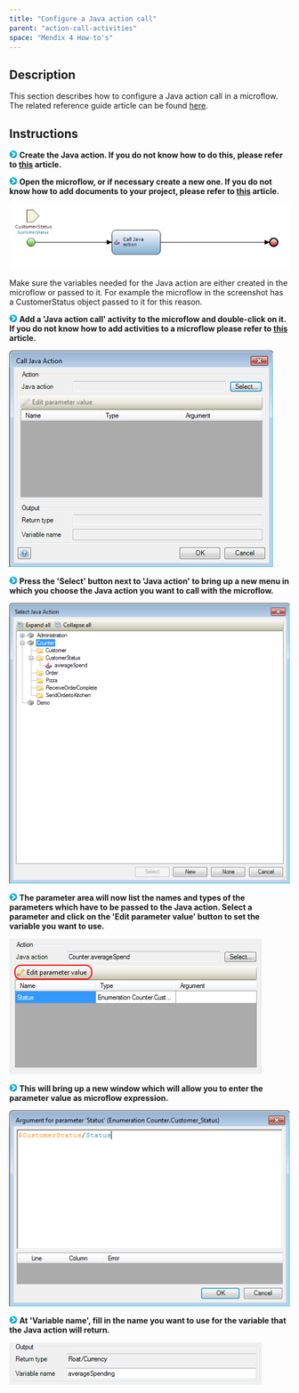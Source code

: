 ```yaml
---
title: "Configure a Java action call"
parent: "action-call-activities"
space: "Mendix 4 How-to's"
---
```

## Description

This section describes how to configure a Java action call in a microflow. The related reference guide article can be found [here](/refguide4/java-action-call).

## Instructions

![](attachments/819203/917932.png) **Create the Java action. If you do not know how to do this, please refer to [this](add-and-configure-a-java-action) article.**

![](attachments/819203/917932.png) **Open the microflow, or if necessary create a new one. If you do not know how to add documents to your project, please refer to [this](add-documents-to-a-module) article.**

![](attachments/2621595/2752916.png)

Make sure the variables needed for the Java action are either created in the microflow or passed to it. For example the microflow in the screenshot has a CustomerStatus object passed to it for this reason.

![](attachments/819203/917932.png) **Add a 'Java action call' activity to the microflow and double-click on it. If you do not know how to add activities to a microflow please refer to [this](add-an-activity-to-a-microflow) article.**

![](attachments/2621595/2752915.png)

![](attachments/819203/917932.png) **Press the 'Select' button next to 'Java action' to bring up a new menu in which you choose the Java action you want to call with the microflow.**

![](attachments/2621595/2752918.png)

![](attachments/819203/917932.png) **The parameter area will now list the names and types of the parameters which have to be passed to the Java action. Select a parameter and click on the 'Edit parameter value' button to set the variable you want to use.**

![](attachments/2621595/2752913.png)

![](attachments/819203/917932.png) **This will bring up a new window which will allow you to enter the parameter value as microflow expression.**

![](attachments/2621595/2752914.png)

![](attachments/819203/917932.png) **At 'Variable name', fill in the name you want to use for the variable that the Java action will return.**

![](attachments/2621595/2752917.png)
